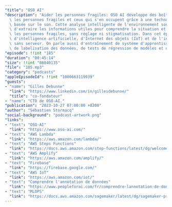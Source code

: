 ```yaml
---
"title": "OSO AI"
"description": "Aider les personnes fragiles: OSO AI développe des boîtiers qui aident\
  \ les personnes fragiles et ceux qui s'en occupent grâce à une technologie unique\
  \ basée sur le son. Cette analyse intelligente de l'environnement sonore permet\
  \ d'extraire les informations utiles pour comprendre la situation et mieux sécuriser\
  \ les personnes fragiles, sans réglage ni stigmatisation. Dans cet épisode, on parle\
  \ d'intelligence artificielle, d'Internet des objets (IoT) et de l'informatique\
  \ sans serveur. On parle aussi d'entraînement de système d'apprentissage automatique,\
  \ de labelisation des données, de tests de régression de modèles et de MLOPS."
"episode": !!int "185"
"duration": "00:45:14"
"size": !!int "86840135"
"file": "185.mp3"
"category": "podcasts"
"appleEpisodeId": !!int "1000663119939"
"guests":
- "name": "Gilles Debunne"
  "link": "https://www.linkedin.com/in/gillesdebunne/"
  "title": "co-fondateur"
- "name": "CTO de OSO-AI."
"publication": "2023-10-27 07:00:00 +0200"
"author": "Sébastien Stormacq"
"social-background": "podcast-artwork.png"
"links":
- "text": "OSO-AI"
  "link": "https://www.oso-ai.com/"
- "text": "AWS Lambda"
  "link": "https://aws.amazon.com/lambda/"
- "text": "AWS Steps Functions"
  "link": "https://docs.aws.amazon.com/step-functions/latest/dg/welcome.html"
- "text": "AWS Amplify"
  "link": "https://aws.amazon.com/amplify/"
- "text": "Firebase"
  "link": "https://firebase.google.com/"
- "text": "AWS IoT"
  "link": "https://aws.amazon.com/iot/"
- "text": "Comprendre l'annotation de données"
  "link": "https://www.peopleforai.com/fr/comprendre-lannotation-de-donnees-contexte-donnees-equipes-etc/"
- "text": "MLOPS"
  "link": "https://docs.aws.amazon.com/sagemaker/latest/dg/sagemaker-projects-why.html"
---
```

